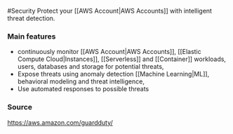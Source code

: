 #Security 
Protect your [[AWS Account|AWS Accounts]] with intelligent threat detection.

### Main features
* continuously monitor [[AWS Account|AWS Accounts]], [[Elastic Compute Cloud|Instances]], [[Serverless]] and [[Container]] workloads, users, databases and storage for potential threats,
* Expose threats using anomaly detection [[Machine Learning|ML]], behavioral modeling and threat intelligence,
* Use automated responses to possible threats
### Source
https://aws.amazon.com/guardduty/
